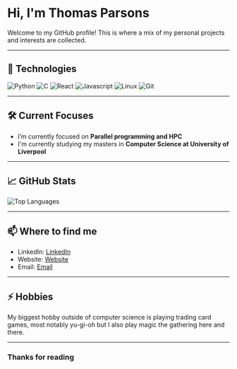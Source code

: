 # Hi, I'm Thomas Parsons

Welcome to my GitHub profile! This is where a mix of my personal projects and interests are collected.

---

## 🔧 Technologies

![Python](https://img.shields.io/badge/-Python-3776AB?style=flat-square&logo=python&logoColor=white)
![C](https://img.shields.io/badge/-C-3776AB?style=flat-square&logo=c&logoColor=white)
![React](https://img.shields.io/badge/-React-00ADD8?style=flat-square&logo=react&logoColor=white)
![Javascript](https://img.shields.io/badge/JavaScript-F7DF1E?style=flat-square&logo=javascript&logoColor=black)
![Linux](https://img.shields.io/badge/Linux-FCC624?style=flat-square&logo=linux&logoColor=black)
![Git](https://img.shields.io/badge/-Git-F05032?style=flat-square&logo=git&logoColor=white)
<!-- Add or remove badges based on your skills -->

---

## 🛠 Current Focuses

- I’m currently focused on **Parallel programming and HPC**
- I'm currently studying my masters in **Computer Science at University of Liverpool**

---

## 📈 GitHub Stats

![Top Languages](https://github-readme-stats.vercel.app/api/top-langs/?username=snippy4&layout=compact&theme=radical)

---

## 📫 Where to find me

- LinkedIn: [LinkedIn](https://www.linkedin.com/in/thomas-parsons-6b6964225/)
- Website: [Website](https://thomascparsons.tech/)
- Email: [Email](mailto:thomascparsons@gmail.com)

---

## ⚡ Hobbies

My biggest hobby outside of computer science is playing trading card games, most notably yu-gi-oh but I also play magic the gathering here and there.

---

### Thanks for reading
